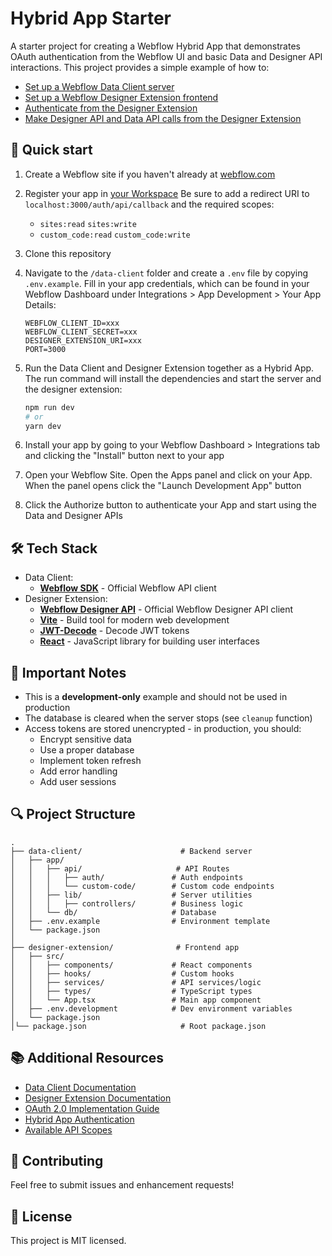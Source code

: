 # Hybrid App Starter

A starter project for creating a Webflow Hybrid App that demonstrates OAuth authentication from the Webflow UI and basic Data and Designer API interactions. This project provides a simple example of how to:

- [Set up a Webflow Data Client server](https://developers.webflow.com/v2.0.0/data/docs/getting-started-data-clients)
- [Set up a Webflow Designer Extension frontend](https://developers.webflow.com/v2.0.0/designer/docs/getting-started-designer-extensions)
- [Authenticate from the Designer Extension](https://developers.webflow.com/v2.0.0/data/docs/authenticating-users-with-id-tokens)
- [Make Designer API  and Data API calls from the Designer Extension](https://developers.webflow.com/designer/reference/introduction)

## 🚀 Quick start

1. Create a Webflow site if you haven't already at [webflow.com](https://webflow.com)
2. Register your app in [your Workspace](https://developers.webflow.com/v2.0.0/data/docs/register-an-app) Be sure to add a redirect URI to `localhost:3000/auth/api/callback` and the required scopes:

   - `sites:read` `sites:write`
   - `custom_code:read` `custom_code:write`

3. Clone this repository

4. Navigate to the `/data-client` folder and create a `.env` file by copying `.env.example`. Fill in your app credentials, which can be found in your Webflow Dashboard under Integrations > App Development > Your App Details:

   ```env
   WEBFLOW_CLIENT_ID=xxx
   WEBFLOW_CLIENT_SECRET=xxx
   DESIGNER_EXTENSION_URI=xxx
   PORT=3000
   ```

5. Run the Data Client and Designer Extension together as a Hybrid App. The run command will install the dependencies and start the server and the designer extension:

   ```bash
   npm run dev
   # or
   yarn dev
   ```

6. Install your app by going to your Webflow Dashboard > Integrations tab and clicking the "Install" button next to your app

7. Open your Webflow Site. Open the Apps panel and click on your App. When the panel opens click the "Launch Development App" button

8. Click the Authorize button to authenticate your App and start using the Data and Designer APIs

## 🛠️ Tech Stack

- Data Client:
  - **[Webflow SDK](https://github.com/webflow/js-webflow-api)** - Official Webflow API client
- Designer Extension:
  - **[Webflow Designer API](https://www.npmjs.com/package/@webflow/designer-extension-typings?activeTab=readme)** - Official Webflow Designer API client
  - **[Vite](https://vitejs.dev/)** - Build tool for modern web development
  - **[JWT-Decode](https://github.com/auth0/jwt-decode)** - Decode JWT tokens
  - **[React](https://reactjs.org/)** - JavaScript library for building user interfaces

## 📝 Important Notes

- This is a **development-only** example and should not be used in production
- The database is cleared when the server stops (see `cleanup` function)
- Access tokens are stored unencrypted - in production, you should:
  - Encrypt sensitive data
  - Use a proper database
  - Implement token refresh
  - Add error handling
  - Add user sessions

## 🔍 Project Structure

```
.
├── data-client/                      # Backend server
│   ├── app/
│   │   ├── api/                     # API Routes
│   │   │   ├── auth/               # Auth endpoints
│   │   │   └── custom-code/        # Custom code endpoints
│   │   ├── lib/                    # Server utilities
│   │   │   ├── controllers/        # Business logic
│   │   └── db/                     # Database
│   ├── .env.example                # Environment template
│   └── package.json
│
├── designer-extension/              # Frontend app
│   ├── src/
│   │   ├── components/             # React components
│   │   ├── hooks/                  # Custom hooks
│   │   ├── services/               # API services/logic
│   │   ├── types/                  # TypeScript types
│   │   └── App.tsx                 # Main app component
│   ├── .env.development            # Dev environment variables
│   └── package.json
│└── package.json                     # Root package.json
```

## 📚 Additional Resources

- [Data Client Documentation](https://developers.webflow.com/v2.0.0/data/docs/getting-started-data-clients)
- [Designer Extension Documentation](https://developers.webflow.com/v2.0.0/designer/docs/getting-started-designer-extensions)
- [OAuth 2.0 Implementation Guide](https://developers.webflow.com/v2.0.0/data/docs/oauth)
- [Hybrid App Authentication](https://developers.webflow.com/v2.0.0/data/docs/authenticating-users-with-id-tokens)
- [Available API Scopes](https://developers.webflow.com/v2.0.0/data/reference/scopes)

## 🤝 Contributing

Feel free to submit issues and enhancement requests!

## 📄 License

This project is MIT licensed.
